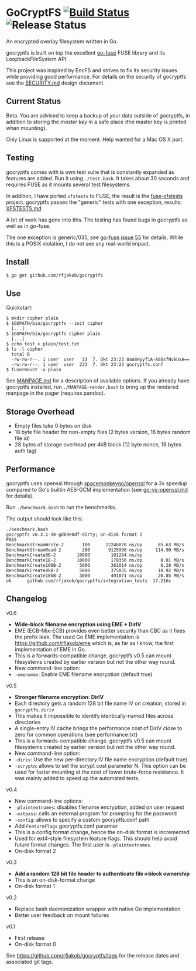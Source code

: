 GoCryptFS [![Build Status](https://travis-ci.org/rfjakob/gocryptfs.svg?branch=master)](https://travis-ci.org/rfjakob/gocryptfs) ![Release Status](https://img.shields.io/badge/status-beta-yellow.svg?style=flat)
==============
An encrypted overlay filesystem written in Go.

gocryptfs is built on top the excellent
[go-fuse](https://github.com/hanwen/go-fuse) FUSE library and its
LoopbackFileSystem API.

This project was inspired by EncFS and strives to fix its security
issues while providing good performance.
For details on the security of gocryptfs see the
[SECURITY.md](Documentation/SECURITY.md) design document.

Current Status
--------------

Beta. You are advised to keep a backup of your data outside of gocryptfs, in
addition to storing the *master key* in a safe place (the master key is printed
when mounting).

Only Linux is supported at the moment. Help wanted for a Mac OS X port.

Testing
-------

gocryptfs comes with is own test suite that is constantly expanded as features are
added. Run it using `./test.bash`. It takes about 30 seconds and requires FUSE
as it mounts several test filesystems.

In addition, I have ported `xfstests` to FUSE, the result is the
[fuse-xfstests](https://github.com/rfjakob/fuse-xfstests) project. gocryptfs
passes the "generic" tests with one exception, results:  [XFSTESTS.md](Documentation/XFSTESTS.md)

A lot of work has gone into this. The testing has found bugs in gocryptfs
as well as in go-fuse.

The one exception is generic/035, see [go-fuse issue 55](https://github.com/hanwen/go-fuse/issues/55)
for details. While this is a POSIX violation, I do not see any real-world impact.

Install
-------

	$ go get github.com/rfjakob/gocryptfs

Use
---

Quickstart:

	$ mkdir cipher plain
	$ $GOPATH/bin/gocryptfs --init cipher
	  [...]
	$ $GOPATH/bin/gocryptfs cipher plain
	  [...]
	$ echo test > plain/test.txt
	$ ls -l cipher
	  total 8
	  -rw-rw-r--. 1 user  user   33  7. Okt 23:23 0ao8Hyyf1A-A88sfNvkUxA==
	  -rw-rw-r--. 1 user  user  233  7. Okt 23:23 gocryptfs.conf
	$ fusermount -u plain

See [MANPAGE.md](Documentation/MANPAGE.md) for a description of available options. If you already
have gocryptfs installed, run `./MANPAGE-render.bash` to bring up the rendered manpage in
the pager (requires pandoc).

Storage Overhead
----------------

* Empty files take 0 bytes on disk
* 18 byte file header for non-empty files (2 bytes version, 16 bytes random file id)
* 28 bytes of storage overhead per 4kB block (12 byte nonce, 16 bytes auth tag)

Performance
-----------

gocryptfs uses openssl through
[spacemonkeygo/openssl](https://github.com/spacemonkeygo/openssl)
for a 3x speedup compared to Go's builtin AES-GCM implementation (see
[go-vs-openssl.md](openssl_benchmark/go-vs-openssl.md) for details).

Run `./benchmark.bash` to run the benchmarks.

The output should look like this:

	./benchmark.bash
	gocryptfs v0.3.1-30-gd69e0df-dirty; on-disk format 2
	PASS
	BenchmarkStreamWrite-2	     100	  12246070 ns/op	  85.63 MB/s
	BenchmarkStreamRead-2 	     200	   9125990 ns/op	 114.90 MB/s
	BenchmarkCreate0B-2   	   10000	    101284 ns/op
	BenchmarkCreate1B-2   	   10000	    178356 ns/op	   0.01 MB/s
	BenchmarkCreate100B-2 	    5000	    361014 ns/op	   0.28 MB/s
	BenchmarkCreate4kB-2  	    5000	    375035 ns/op	  10.92 MB/s
	BenchmarkCreate10kB-2 	    3000	    491071 ns/op	  20.85 MB/s
	ok  	github.com/rfjakob/gocryptfs/integration_tests	17.216s

Changelog
---------

v0.6
* **Wide-block filename encryption using EME + DirIV**
 * EME (ECB-Mix-ECB) provides even better security than CBC as it fixes
   the prefix leak. The used Go EME implementation is
   https://github.com/rfjakob/eme which is, as far as I know, the first
   implementation of EME in Go.
 * This is a forwards-compatible change. gocryptfs v0.5 can mount filesystems
   created by earlier version but not the other way round.
* New command-line option:
 * `-emenames`: Enable EME filename encryption (default true)

v0.5
* **Stronger filename encryption: DirIV**
 * Each directory gets a random 128 bit file name IV on creation,
   stored in `gocryptfs.diriv`
 * This makes it impossible to identify identically-named files across
   directories
 * A single-entry IV cache brings the performance cost of DirIV close to
   zero for common operations (see performance.txt)
 * This is a forwards-compatible change. gocryptfs v0.5 can mount filesystems
   created by earlier version but not the other way round.
* New command-line option:
 * `-diriv`: Use the new per-directory IV file name encryption (default true)
 * `-scryptn`: allows to set the scrypt cost parameter N. This option
   can be used for faster mounting at the cost of lower brute-force
   resistance. It was mainly added to speed up the automated tests.

v0.4
* New command-line options:
 * `-plaintextnames`: disables filename encryption, added on user request
 * `-extpass`: calls an external program for prompting for the password
 * `-config`: allows to specify a custom gocryptfs.conf path
* Add `FeatureFlags` gocryptfs.conf paramter
 * This is a config format change, hence the on-disk format is incremented
 * Used for ext4-style filesystem feature flags. This should help avoid future
   format changes. The first user is `-plaintextnames`.
* On-disk format 2

v0.3
* **Add a random 128 bit file header to authenticate file->block ownership**
 * This is an on-disk-format change
* On-disk format 1

v0.2
* Replace bash daemonization wrapper with native Go implementation
* Better user feedback on mount failures

v0.1
* First release
* On-disk format 0

See https://github.com/rfjakob/gocryptfs/tags for the release dates and associated
git tags.
